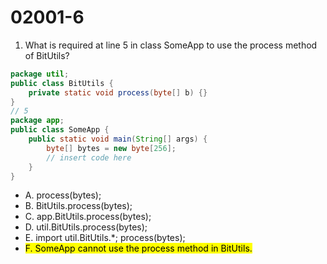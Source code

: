 # 02001-6
1. What is required at line 5 in class SomeApp to use the process method of BitUtils?
```java
package util;
public class BitUtils {
    private static void process(byte[] b) {}
}
// 5
package app;
public class SomeApp {
    public static void main(String[] args) {
        byte[] bytes = new byte[256];
        // insert code here
    }
}
```
- A. process(bytes);
- B. BitUtils.process(bytes);
- C. app.BitUtils.process(bytes);
- D. util.BitUtils.process(bytes);
- E. import util.BitUtils.*; process(bytes);
- <mark>F. SomeApp cannot use the process method in BitUtils.</mark>